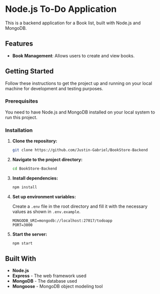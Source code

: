 # Node.js To-Do Application

This is a backend application for a Book list, built with Node.js and MongoDB.
## Features

- **Book Management**: Allows users to create and view books.

## Getting Started

Follow these instructions to get the project up and running on your local machine for development and testing purposes.

### Prerequisites

You need to have Node.js and MongoDB installed on your local system to run this project.

### Installation

1. **Clone the repository:**

    ```bash
    git clone https://github.com/Justin-Gabriel/BookStore-Backend
    ```

2. **Navigate to the project directory:**

    ```bash
    cd BookStore-Backend
    ```

3. **Install dependencies:**

    ```bash
    npm install
    ```

4. **Set up environment variables:**

    Create a `.env` file in the root directory and fill it with the necessary values as shown in `.env.example`.

    ```
    MONGODB_URI=mongodb://localhost:27017/todoapp
    PORT=3000
    ```

5. **Start the server:**

    ```bash
    npm start
    ```

## Built With

- **Node.js**
- **Express** - The web framework used
- **MongoDB** - The database used
- **Mongoose** - MongoDB object modeling tool

